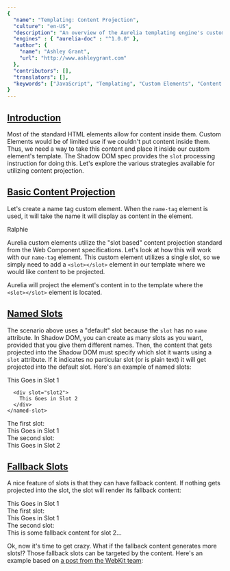 ```yaml
---
{
  "name": "Templating: Content Projection",
  "culture": "en-US",
  "description": "An overview of the Aurelia templating engine's custom element content projection functionality.",
  "engines" : { "aurelia-doc" : "^1.0.0" },
  "author": {
    "name": "Ashley Grant",
    "url": "http://www.ashleygrant.com"
  },
  "contributors": [],
  "translators": [],
  "keywords": ["JavaScript", "Templating", "Custom Elements", "Content Projection", "slot"]
}
---
```

## [Introduction](aurelia-doc://section/1/version/1.0.0)

Most of the standard HTML elements allow for content inside them. Custom Elements would be of limited use if we couldn't put content inside them. Thus, we need a way to take this content and place it inside our custom element's template. The Shadow DOM spec provides the `slot` processing instruction for doing this. Let's explore the various strategies available for utilizing content projection.

## [Basic Content Projection](aurelia-doc://section/2/version/1.0.0)
Let's create a name tag custom element. When the `name-tag` element is used, it will take the name it will display as content in the element.

<code-listing heading="Name Tag Element Usage">
  <source-code lang="HTML">
    <name-tag>
      Ralphie
    </name-tag>
  </source-code>
</code-listing>

Aurelia custom elements utilize the "slot based" content projection standard from the Web Component specifications. Let's look at how this will work with our `name-tag` element. This custom element utilizes a single slot, so we simply need to add a `<slot></slot>` element in our template where we would like content to be projected.

<code-listing heading="name-tag.html">
  <source-code lang="HTML">
    <template>
      <div class="header">
        Hello, my name is
      </div>
      <div class="name">
        <slot></slot>
      </div>
    </template>
  </source-code>
</code-listing>

Aurelia will project the element's content in to the template where the `<slot></slot>` element is located.

## [Named Slots](aurelia-doc://section/3/version/1.0.0)

The scenario above uses a "default" slot because the `slot` has no `name` attribute. In Shadow DOM, you can create as many slots as you want, provided that you give them different names. Then, the content that gets projected into the Shadow DOM must specify which slot it wants using a `slot` attribute. If it indicates no particular slot (or is plain text) it will get projected into the default slot. Here's an example of named slots:

<code-listing heading="named-slot.html">
  <source-code lang="HTML">
    <template>
      <div>
        The first slot:
        <div>
          <slot name="slot1"></slot>
        </div>
        The second slot:
        <div>
          <slot name="slot2"></slot>
        </div>
      </div>
    </template>
  </source-code>
</code-listing>

<code-listing heading="Usage">
  <source-code lang="HTML">
    <named-slot>
      <div slot="slot1">
        This Goes in Slot 1
      </div>

      <div slot="slot2">
        This Goes in Slot 2
      </div>
    </named-slot>
  </source-code>
</code-listing>

<code-listing heading="The Composed Visual Tree">
  <source-code lang="HTML">
    <named-slot>
      <div>
        The first slot:
        <div>
          <div slot="slot1">
            This Goes in Slot 1
          </div>
        </div>
        The second slot:
        <div>
          <div slot="slot2">
            This Goes in Slot 2
          </div>
        </div>
      </div>
    </named-slot>
  </source-code>
</code-listing>

## [Fallback Slots](aurelia-doc://section/4/version/1.0.0)

A nice feature of slots is that they can have fallback content. If nothing gets projected into the slot, the slot will render its fallback content:

<code-listing heading="fallback-content.html">
  <source-code lang="HTML">
    <template>
      <div>
        The first slot:
        <div>
          <slot name="slot1"></slot>
        </div>
        The second slot:
        <div>
          <slot name="slot2">This is some fallback content for slot 2...</slot>
        </div>
      </div>
    </template>
  </source-code>
</code-listing>

<code-listing heading="Usage">
  <source-code lang="HTML">
    <fallback-content>
      <div slot="slot1">
        This Goes in Slot 1
      </div>
    </fallback-content>
  </source-code>
</code-listing>

<code-listing heading="The Composed Visual Tree">
  <source-code lang="HTML">
    <named-slot>
      <div>
        The first slot:
        <div>
          <div slot="slot1">
            This Goes in Slot 1
          </div>
        </div>
        The second slot:
        <div>
          This is some fallback content for slot 2...
        </div>
      </div>
    </named-slot>
  </source-code>
</code-listing>

Ok, now it's time to get crazy. What if the fallback content generates more slots!? Those fallback slots can be targeted by the content. Here's an example based on [a post from the WebKit team](https://webkit.org/blog/4096/introducing-shadow-dom-api/):

<code-listing heading="contact-card.html">
  <source-code lang="HTML">
    <template>
      <b>Name</b>:
      <slot name="fullName">
        <slot name="firstName"></slot>
        <slot name="lastName"></slot>
      </slot><br>

      <b>Email</b>:
      <slot name="email">Unknown</slot><br>

      <b>Address</b>:
      <slot name="address">Unknown</slot>
    </template>
  </source-code>
</code-listing>


<code-listing heading="Usage">
  <source-code lang="HTML">
    <contact-card>
      <span slot="fullName">John Doe</span>
      <span slot="address">123 Main Street</span>
    </contact-card>

    <contact-card>
      <span slot="firstName">Billy</span>
      <span slot="lastName">Bob</span>
      <span slot="email">billy@bob.com</span>
    </contact-card>
  </source-code>
</code-listing>

<code-listing heading="The Composed Visual Tree">
  <source-code lang="HTML">
    <contact-card>
      <b>Name</b>:
      <span slot="fullName">John Doe</span><br>

      <b>Email</b>:
      Unknown<br>

      <b>Address</b>:
      <span slot="address">123 Main Street</span>
    </contact-card>

    <contact-card>
      <b>Name</b>:
      <span slot="firstName">Billy</span>
      <span slot="lastName">Bob</span><br>

      <b>Email</b>:
      <span slot="email">billy@bob.com</span><br>

      <b>Address</b>:
      Unknown
    </contact-card>
  </source-code>
</code-listing>

That was fun! But we can go deeper. What about slots, that target other slots with fallback content that generates slots...

<code-listing heading="mixed-slot.html">
  <source-code lang="HTML">
    <template>
      <div>
        The first slot:
        <div>
          <slot name="slot1">
            Default content for Slot 1
          </slot>
        </div>
        The default slot:
        <div>
          <slot>
            Default Content for the Default Slot
          </slot>
        </div>
        The second slot:
        <div>
          <slot name="slot2">
            The first fallback slot:
            <div>
              <slot name="fallbackSlot1">
                Default Content for Fallback Slot 1
              </slot>
            </div>
            The second fallback slot:
            <div>
              <slot name="fallbackSlot2"></slot>
            </div>
          </slot>
        </div>
      </div>
    </template>
  </source-code>
</code-listing>

<code-listing heading="slot-to-mixed-slot.html">
  <source-code lang="HTML">
    <template>
      <require from="./mixed-slot"></require>

      <div>
        <mixed-slot>
          <slot name="slot1" slot="slot1">Fallback Content for Projected Slot 1</slot>
          <slot name="slot2" slot="fallbackSlot2">Fallback Content for Projected Slot 2</slot>
        </mixed-slot>
      </div>
    </template>
  </source-code>
</code-listing>

<code-listing heading="Usage">
  <source-code lang="HTML">
    <slot-to-mixed-slot>
      <div slot="slot2">This is user content for slot 2. (should appear in fallbackSlot2)</div>
    </slot-to-mixed-slot>
  </source-code>
</code-listing>

<code-listing heading="The Composed Visual Tree">
  <source-code lang="HTML">
    <slot-to-mixed-slot>
      <div>
        The first slot:
        <div>
          Fallback Content for Projected Slot 1
        </div>
        The default slot:
        <div>
          Default Content for the Default Slot
        </div>
        The second slot:
        <div>
          <slot name="slot2">
            The first fallback slot:
            <div>
              Default Content for Fallback Slot 1
            </div>
            The second fallback slot:
            <div>
              <div slot="slot2">This is user content for slot 2. (appearing in fallbackSlot2)</div>
            </div>
          </slot>
        </div>
      </div>
    </slot-to-mixed-slot>
  </source-code>
</code-listing>

## [Slot Implementation Limitations](aurelia-doc://section/5/version/1.0.0)

At the time this document is written, no browser supports [Shadow DOM](https://w3c.github.io/webcomponents/spec/shadow/) v1 slots. Thus, Aurelia has implemented the specification. We haven't attempted to create a "generic" polyfill designed to be used outside of Aurelia. Our slots implementation is baked into Aurelia's templating compiler and renderer so that it can provide maximum performance and meet the needs of our community. We haven't attempted to implement all the APIs of the spec, but rather to emulate the declarative rendering capabilities of slots. By programming against Aurelia in this way, you don't need to worry about whether or not your browser does or does not support slots natively. Aurelia will take care of it for you.

Known limitations of our implementation are as follows:

* You cannot data-bind the slot's `name` attribute.
* You cannot data-bind the `slot` attribute.
* You cannot dynamically generate `slot` elements inside a component's view.
